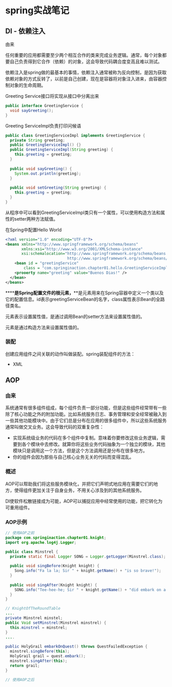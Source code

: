 # spring实战笔记

## DI - 依赖注入

由来

任何重要的应用都需要至少两个相互合作的类来完成业务逻辑。通常，每个对象都要自己负责得到它合作（依赖）的对象，这会导致代码耦合度变高且难以测试。

依赖注入是spring做的最基本的事情，依赖注入通常被称为反向控制，是因为获取依赖对象的方式反转了，以前是自己创建，现在是容器将对象注入进来，由容器控制对象的生命周期。

Greeting Service接口将实现从接口中分离出来

```java
public interface GreetingService {
  void sayGreeting();
}
```

Greeting ServiceImpl负责打印问候语

```java
public class GreetingServiceImpl implements GreetingService {
  private String greeting;
  public GreetingServiceImpl() {}
  public GreetingServiceImpl(String greeting) {
    this.greeting = greeting;
  }
  
  public void sayGreeting() {
    System.out.println(greeting);
  }
  
  public void setGreeting(String greeting) {
    this.greeting = greeting;
  }
}
```

从程序中可以看到GreetingServiceImpl类只有一个属性，可以使用构造方法和属性的setter两种方法赋值。

在Spring中配置Hello World

```xml
<?xml version="1.0" encoding="UTF-8"?>
<beans xmlns="http://www.springframework.org/schema/beans"
       xmlns:xsi="http://www.w3.org/2001/XMLSchema-instance"
       xsi:schemalocation="http://www.springframework.org/schema/beans
                           http://www.springframework.org/schema/beans/spring-beans-2.0.xsd">
	<bean id = "greetingService"
        class = "com.springinaction.chapter01.hello.GreetingServiceImpl">
   	<prooerty name="greeting" value="Buenos Dias!" />
  </bean>
</beans>
```

***<beans>***是Spring配置文件的根元素，**<bean>**是元素用来在Spring容器中定义一个类以及它的配置信息。id表示greetingServiceBean的名字，class属性表示Bean的全路径类名。

<property>元素表示设置属性值，<property>是通过调用Bean的setter方法来设置属性值的。

<constructor-arg>元素是通过构造方法来设置属性值的。



### 装配

创建应用组件之间关联的动作叫做装配。spring装配组件的方法：

- XML



## AOP

### 由来

系统通常有很多组件组成，每个组件负责一部分功能，但是这些组件经常带有一些除了核心功能之外的附加功能。比如系统服务日志、事务管理和安全经常被融入到一些其他功能模块中。由于它们总是分布在应用的很多组件中，所以这些系统服务通常叫做交叉业务。这会导致代码的双重复杂性：

- 实现系统级业务的代码在多个组件中复制。意味着你要修改这些业务逻辑，需要到各个模块中去修改。就算你将这些业务代码抽象为一个独立的模块，其他模块只是调用这一个方法，但是这个方法调用还是分布在很多地方。
- 你的组件会因为那些与自己核心业务无关的代码而变得混乱。

### 概述

AOP可以帮助我们将这些服务模块化，并把它们声明式地应用在需要它们的地方，使得组件更加关注于自身业务，不用关心涉及到的其他系统服务。

DI使软件松散链接成为可能，AOP可以捕捉应用中经常使用的功能，把它转化为可重用组件。

### AOP示例

```java
// 使用AOP之前
package com.springinaction.chapter01.knight;
import org.apache.log4j.Logger;

public class Minstrel {
  private static final Logger SONG = Logger.getLogger(Minstrel.class);
  
  public void singBefore(Knight knight) {
    Song.info("Fa la la; Sir " + knight.getName() + "is so brave!");
  }
  
  public void singAfter(Knight knight) {
    SONG.info("Tee-hee-he; Sir " + knight.getName() + "did embark on a quest!");
  }
}

// KnightOfTheRoundTable
....
private Minstrel minstel;
public Void setMinstrel(Minstrel minstrel) {
  this.minstrel = minstrel;
}
....
  
public HolyGrail embarkOnQuest() throws QuestFailedException {
  minstrel.singBefore(this);
  HolyGrail grail = quest.embark();
  minstrel.singAfter(this);
  return grail;
}
```

```java
// 使用AOP之后

```




